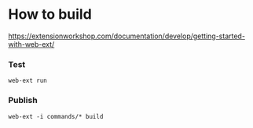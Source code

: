 # How to build

https://extensionworkshop.com/documentation/develop/getting-started-with-web-ext/

### Test

`web-ext run`


### Publish

`web-ext -i commands/* build`